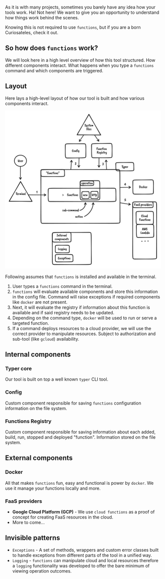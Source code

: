 As it is with many projects, sometimes you barely have any idea how your tools work. Ha! Not here! We want to give you an opportunity to understand how things work behind the scenes.

Knowing this is not required to use `functions`, but if you are a born Curiosateles, check it out.

## So how does `functions` work?

We will look here in a high level overview of how this tool structured. How different components interact. What happens when you type a `functions` command and which components are triggered.

## Layout

Here lays a high-level layout of how our tool is built and how various components interact.

![functions components layout](media/functions_layout.png)

<!-- TODO: Would be fun to use one of the mkdocs blocks.  -->
Following assumes that `functions` is installed and available in the terminal.

1. User types a `functions` command in the terminal.
2. `functions` will evaluate available components and store this information in the config file. Command will raise exceptions if required components like `docker` are not present.
3. Next, it will evaluate the registry if information about this function is available and if said registry needs to be updated.
4. Depending on the command type, `docker` will be used to run or serve a targeted function.
5. If a command deploys resources to a cloud provider, we will use the correct provider to manipulate resources. Subject to authorization and sub-tool (like `gcloud`) availability.

<!-- For a more detailed view, checkout this Miro board -> [here](https://miro.com/app/board/uXjVOLC4avU=/?invite_link_id=128093571470). -->

## Internal components

### Typer core

Our tool is built on top a well known `typer` CLI tool.

### Config

Custom component responsible for saving `functions` configuration information on the file system.

### Functions Registry

Custom component responsible for saving information about each added, build, run, stopped and deployed "function". Information stored on the file system.

## External components

### Docker

All that makes `functions` fun, easy and functional is power by `docker`. We use it manage your functions locally and more.

### FaaS providers

- **Google Cloud Platform (GCP)** - We use `cloud functions` as a proof of concept for creating FaaS resources in the cloud.
- More to come...

## Invisible patterns

- `Exceptions` - A set of methods, wrappers and custom error classes built to handle exceptions from different parts of the tool in a unified way.
- `Logging` - `functions` can manipulate cloud and local resources therefore a `logging` functionality was developed to offer the bare minimum of viewing operation outcomes.
